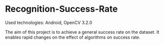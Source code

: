 # Recognition-Success-Rate

Used technologies: Android, OpenCV 3.2.0

The aim of this project is to achieve a general success rate on the dataset. It enables rapid changes on the effect of algorithms on success rate.
